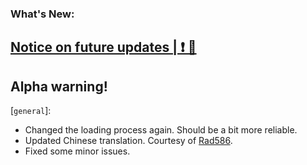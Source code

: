 ### What's New:

## [Notice on future updates | ❗ 🔄](https://github.com/melontini/andromeda/discussions/94)

## Alpha warning!

[`general`]:

* Changed the loading process again. Should be a bit more reliable.
* Updated Chinese translation. Courtesy of [Rad586](https://github.com/Rad586).
* Fixed some minor issues.
